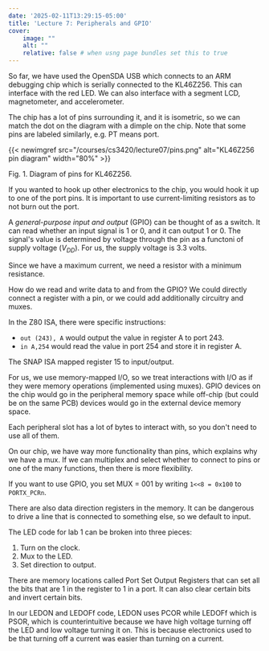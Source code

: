 ```yaml
---
date: '2025-02-11T13:29:15-05:00'
title: 'Lecture 7: Peripherals and GPIO'
cover:
    image: ""
    alt: ""
    relative: false # when usng page bundles set this to true
---
```


So far, we have used the OpenSDA USB which connects to an ARM debugging chip which is serially connected to the KL46Z256. This can interface with the red LED. We can also interface with a segment LCD, magnetometer, and accelerometer.

The chip has a lot of pins surrounding it, and it is isometric, so we can match the dot on the diagram with a dimple on the chip. Note that some pins are labeled similarly, e.g. PT means port.

{{< newimgref src="/courses/cs3420/lecture07/pins.png" alt="KL46Z256 pin diagram" width="80%" >}}
<figcaption>Fig. 1. Diagram of pins for KL46Z256.</figcaption>

If you wanted to hook up other electronics to the chip, you would hook it up to one of the port pins. It is important to use current-limiting resistors as to not burn out the port.

A *general-purpose input and output* (GPIO) can be thought of as a switch. It can read whether an input signal is 1 or 0, and it can output 1 or 0. The signal's value is determined by voltage through the pin as a functoni of supply voltage ($V_{DD}$). For us, the supply voltage is 3.3 volts.

Since we have a maximum current, we need a resistor with a minimum resistance.

How do we read and write data to and from the GPIO? We could directly connect a register with a pin, or we could add additionally circuitry and muxes.

In the Z80 ISA, there were specific instructions:

- `out (243), A` would output the value in register A to port 243.
- `in A,254` would read the value in port 254 and store it in register A.

The SNAP ISA mapped register 15 to input/output.

For us, we use memory-mapped I/O, so we treat interactions with I/O as if they were memory operations (implemented using muxes). GPIO devices on the chip would go in the peripheral memory space while off-chip (but could be on the same PCB) devices would go in the external device memory space.

Each peripheral slot has a lot of bytes to interact with, so you don't need to use all of them.

On our chip, we have way more functionality than pins, which explains why we have a mux. If we can multiplex and select whether to connect to pins or one of the many functions, then there is more flexibility.

If you want to use GPIO, you set MUX = 001 by writing `1<<8 = 0x100` to `PORTX_PCRn`.

There are also data direction registers in the memory. It can be dangerous to drive a line that is connected to something else, so we default to input.

The LED code for lab 1 can be broken into three pieces:

1. Turn on the clock.
2. Mux to the LED.
3. Set direction to output.

There are memory locations called Port Set Output Registers that can set all the bits that are 1 in the register to 1 in a port. It can also clear certain bits and invert certain bits.

In our LEDON and LEDOFf code, LEDON uses PCOR while LEDOFf which is PSOR, which is counterintuitive because we have high voltage turning off the LED and low voltage turning it on. This is because electronics used to be that turning off a current was easier than turning on a current.